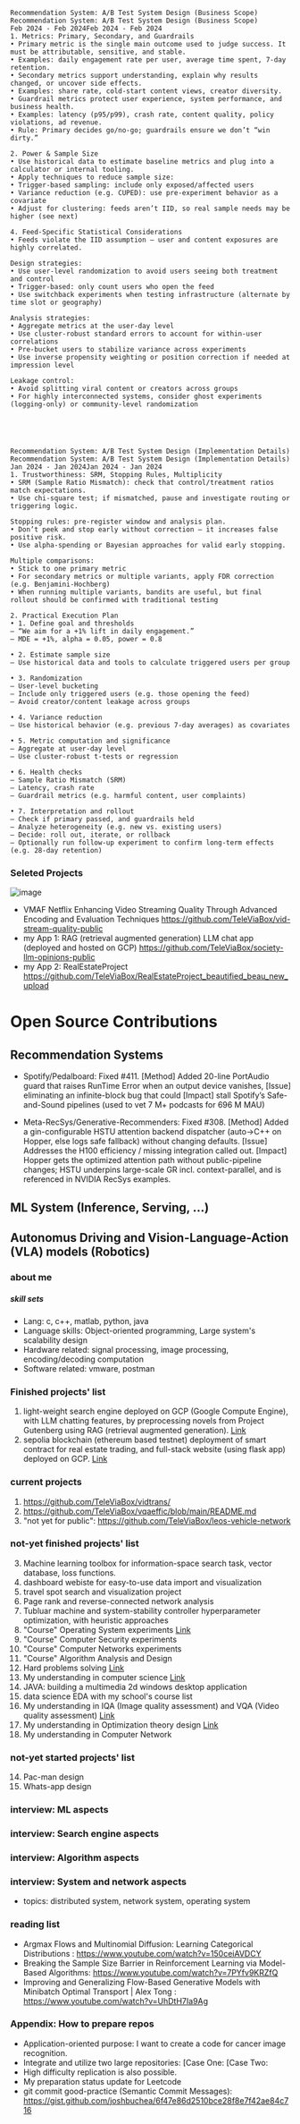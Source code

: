```
Recommendation System: A/B Test System Design (Business Scope)
Recommendation System: A/B Test System Design (Business Scope)
Feb 2024 - Feb 2024Feb 2024 - Feb 2024
1. Metrics: Primary, Secondary, and Guardrails
• Primary metric is the single main outcome used to judge success. It must be attributable, sensitive, and stable.
• Examples: daily engagement rate per user, average time spent, 7-day retention.
• Secondary metrics support understanding, explain why results changed, or uncover side effects.
• Examples: share rate, cold-start content views, creator diversity.
• Guardrail metrics protect user experience, system performance, and business health.
• Examples: latency (p95/p99), crash rate, content quality, policy violations, ad revenue.
• Rule: Primary decides go/no-go; guardrails ensure we don’t “win dirty.”

2. Power & Sample Size
• Use historical data to estimate baseline metrics and plug into a calculator or internal tooling.
• Apply techniques to reduce sample size:
• Trigger-based sampling: include only exposed/affected users
• Variance reduction (e.g. CUPED): use pre-experiment behavior as a covariate
• Adjust for clustering: feeds aren’t IID, so real sample needs may be higher (see next)

4. Feed-Specific Statistical Considerations
• Feeds violate the IID assumption — user and content exposures are highly correlated.

Design strategies:
• Use user-level randomization to avoid users seeing both treatment and control
• Trigger-based: only count users who open the feed
• Use switchback experiments when testing infrastructure (alternate by time slot or geography)

Analysis strategies:
• Aggregate metrics at the user-day level
• Use cluster-robust standard errors to account for within-user correlations
• Pre-bucket users to stabilize variance across experiments
• Use inverse propensity weighting or position correction if needed at impression level

Leakage control:
• Avoid splitting viral content or creators across groups
• For highly interconnected systems, consider ghost experiments (logging-only) or community-level randomization





Recommendation System: A/B Test System Design (Implementation Details)
Recommendation System: A/B Test System Design (Implementation Details)
Jan 2024 - Jan 2024Jan 2024 - Jan 2024
1. Trustworthiness: SRM, Stopping Rules, Multiplicity
• SRM (Sample Ratio Mismatch): check that control/treatment ratios match expectations.
• Use chi-square test; if mismatched, pause and investigate routing or triggering logic.

Stopping rules: pre-register window and analysis plan.
• Don’t peek and stop early without correction — it increases false positive risk.
• Use alpha-spending or Bayesian approaches for valid early stopping.

Multiple comparisons:
• Stick to one primary metric
• For secondary metrics or multiple variants, apply FDR correction (e.g. Benjamini-Hochberg)
• When running multiple variants, bandits are useful, but final rollout should be confirmed with traditional testing

2. Practical Execution Plan
• 1. Define goal and thresholds
– “We aim for a +1% lift in daily engagement.”
– MDE = +1%, alpha = 0.05, power = 0.8

• 2. Estimate sample size
– Use historical data and tools to calculate triggered users per group

• 3. Randomization
– User-level bucketing
– Include only triggered users (e.g. those opening the feed)
– Avoid creator/content leakage across groups

• 4. Variance reduction
– Use historical behavior (e.g. previous 7-day averages) as covariates

• 5. Metric computation and significance
– Aggregate at user-day level
– Use cluster-robust t-tests or regression

• 6. Health checks
– Sample Ratio Mismatch (SRM)
– Latency, crash rate
– Guardrail metrics (e.g. harmful content, user complaints)

• 7. Interpretation and rollout
– Check if primary passed, and guardrails held
– Analyze heterogeneity (e.g. new vs. existing users)
– Decide: roll out, iterate, or rollback
– Optionally run follow-up experiment to confirm long-term effects (e.g. 28-day retention)
```



### Seleted Projects
![image](https://github.com/user-attachments/assets/d8554f23-e3b4-4a15-93ce-e840d53606df)

- VMAF Netflix Enhancing Video Streaming Quality Through Advanced Encoding and Evaluation Techniques https://github.com/TeleViaBox/vid-stream-quality-public
- my App 1: RAG (retrieval augmented generation) LLM chat app (deployed and hosted on GCP) https://github.com/TeleViaBox/society-llm-opinions-public
- my App 2: RealEstateProject https://github.com/TeleViaBox/RealEstateProject_beautified_beau_new_upload

# Open Source Contributions

## Recommendation Systems
- Spotify/Pedalboard: Fixed #411. [Method] Added 20-line PortAudio guard that raises RunTime Error when an output device vanishes, [Issue] eliminating an infinite-block bug that could [Impact] stall Spotify’s Safe-and-Sound pipelines (used to vet 7 M+ podcasts for 696 M MAU)

- Meta-RecSys/Generative-Recommenders: Fixed #308. [Method] Added a gin-configurable HSTU attention backend dispatcher (auto→C++ on Hopper, else logs safe fallback) without changing defaults. [Issue] Addresses the H100 efficiency / missing integration called out. [Impact] Hopper gets the optimized attention path without public-pipeline changes; HSTU underpins large-scale GR incl. context-parallel, and is referenced in NVIDIA RecSys examples.

## ML System (Inference, Serving, ...)

## Autonomus Driving and Vision-Language-Action (VLA) models (Robotics)

### about me
##### skill sets
- Lang: c, c++, matlab, python, java
- Language skills: Object-oriented programming, Large system's scalability design
- Hardware related: signal processing, image processing, encoding/decoding computation
- Software related: vmware, postman

### Finished projects' list
1. light-weight search engine deployed on GCP (Google Compute Engine), with LLM chatting features, by preprocessing novels from Project Gutenberg using RAG (retrieval augmented generation). [Link](https://github.com/TeleViaBox/search-engine)
2. sepolia blockchain (ethereum based testnet) deployment of smart contract for real estate trading, and full-stack website (using flask app) deployed on GCP. [Link](https://github.com/TeleViaBox/blockchain-market)


### current projects
1. https://github.com/TeleViaBox/vidtrans/
2. https://github.com/TeleViaBox/vqaeffic/blob/main/README.md
3. "not yet for public": https://github.com/TeleViaBox/leos-vehicle-network

### not-yet finished projects' list
3. Machine learning toolbox for information-space search task, vector database, loss functions.
4. dashboard webiste for easy-to-use data import and visualization
5. travel spot search and visualization project
6. Page rank and reverse-connected network analysis
7. Tubluar machine and system-stability controller hyperparameter optimization, with heuristic approaches
8. "Course" Operating System experiments [Link](https://github.com/TeleViaBox/pintos-prac)
9. "Course" Computer Security experiments
10. "Course" Computer Networks experiments
11. "Course" Algorithm Analysis and Design
12. Hard problems solving [Link](https://github.com/TeleViaBox/hard-prob-solv)
13. My understanding in computer science [Link](https://github.com/TeleViaBox/my-understanding-cs/)
14. JAVA: building a multimedia 2d windows desktop application
15. data science EDA with my school's course list
16. My understanding in IQA (Image quality assessment) and VQA (Video quality assessment) [Link](https://github.com/TeleViaBox/iqa-vqa-study)
17. My understanding in Optimization theory design [Link](https://github.com/TeleViaBox/opt-theory-study)
18. My understanding in Computer Network

### not-yet started projects' list
14. Pac-man design
15. Whats-app design

### interview: ML aspects

### interview: Search engine aspects

### interview: Algorithm aspects

### interview: System and network aspects
- topics: distributed system, network system, operating system

### reading list
- Argmax Flows and Multinomial Diffusion: Learning Categorical Distributions
: https://www.youtube.com/watch?v=150ceiAVDCY
- Breaking the Sample Size Barrier in Reinforcement Learning via Model-Based Algorithms: https://www.youtube.com/watch?v=7PYfv9KRZfQ
- Improving and Generalizing Flow-Based Generative Models with Minibatch Optimal Transport | Alex Tong
: https://www.youtube.com/watch?v=UhDtH7Ia9Ag

### Appendix: How to prepare repos
- Application-oriented purpose: I want to create a code for cancer image recognition.
- Integrate and utilize two large repositories: [Case One: [Case Two:
- High difficulty replication is also possible.
- My preparation status update for Leetcode
- git commit good-practice (Semantic Commit Messages): https://gist.github.com/joshbuchea/6f47e86d2510bce28f8e7f42ae84c716


<!--
**TeleViaBox/TeleViaBox** is a ✨ _special_ ✨ repository because its `README.md` (this file) appears on your GitHub profile.

Here are some ideas to get you started:

- 🔭 I’m currently working on ...
- 🌱 I’m currently learning ...
- 👯 I’m looking to collaborate on ...
- 🤔 I’m looking for help with ...
- 💬 Ask me about ...
- 📫 How to reach me: ...
- 😄 Pronouns: ...
- ⚡ Fun fact: ...
-->
